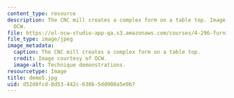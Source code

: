 ```yaml
---
content_type: resource
description: The CNC mill creates a complex form on a table top. Image courtesy of
  OCW.
file: https://ol-ocw-studio-app-qa.s3.amazonaws.com/courses/4-296-furniture-making-spring-2005/d52d0fcd8d53442c630b5dd900a5e9b7_demo5.jpg
file_type: image/jpeg
image_metadata:
  caption: The CNC mill creates a complex form on a table top.
  credit: Image courtesy of OCW.
  image-alt: Technique demonstrations.
resourcetype: Image
title: demo5.jpg
uid: d52d0fcd-8d53-442c-630b-5dd900a5e9b7
---
```

